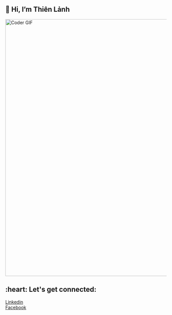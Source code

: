 ## 👋 Hi, I’m Thiên Lảnh


<!---
thienlanh0602/thienlanh0602 is a ✨ special ✨ repository because its `README.md` (this file) appears on your GitHub profile.
You can click the Preview link to take a look at your changes.
--->


<img src="https://media.giphy.com/media/SWoSkN6DxTszqIKEqv/giphy.gif" alt="Coder GIF" width="800">

<h2 align="left">:heart: Let's get connected:</h2>

[Linkedin](https://www.linkedin.com/in/xu%C3%A2n-th%C3%A0nh-35a99421b/)
</br>
[Facebook](https://www.facebook.com/thien.lanh.dep.trai/)
